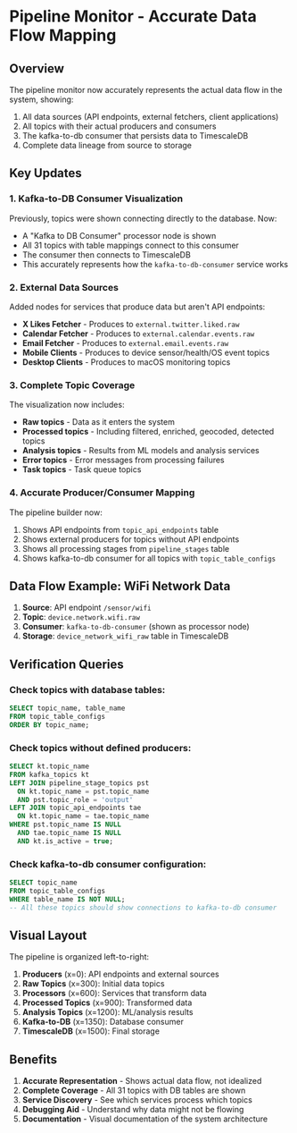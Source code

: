 # Pipeline Monitor - Accurate Data Flow Mapping

## Overview

The pipeline monitor now accurately represents the actual data flow in the system, showing:
1. All data sources (API endpoints, external fetchers, client applications)
2. All topics with their actual producers and consumers
3. The kafka-to-db consumer that persists data to TimescaleDB
4. Complete data lineage from source to storage

## Key Updates

### 1. Kafka-to-DB Consumer Visualization

Previously, topics were shown connecting directly to the database. Now:
- A "Kafka to DB Consumer" processor node is shown
- All 31 topics with table mappings connect to this consumer
- The consumer then connects to TimescaleDB
- This accurately represents how the `kafka-to-db-consumer` service works

### 2. External Data Sources

Added nodes for services that produce data but aren't API endpoints:
- **X Likes Fetcher** - Produces to `external.twitter.liked.raw`
- **Calendar Fetcher** - Produces to `external.calendar.events.raw`
- **Email Fetcher** - Produces to `external.email.events.raw`
- **Mobile Clients** - Produces to device sensor/health/OS event topics
- **Desktop Clients** - Produces to macOS monitoring topics

### 3. Complete Topic Coverage

The visualization now includes:
- **Raw topics** - Data as it enters the system
- **Processed topics** - Including filtered, enriched, geocoded, detected topics
- **Analysis topics** - Results from ML models and analysis services
- **Error topics** - Error messages from processing failures
- **Task topics** - Task queue topics

### 4. Accurate Producer/Consumer Mapping

The pipeline builder now:
1. Shows API endpoints from `topic_api_endpoints` table
2. Shows external producers for topics without API endpoints
3. Shows all processing stages from `pipeline_stages` table
4. Shows kafka-to-db consumer for all topics with `topic_table_configs`

## Data Flow Example: WiFi Network Data

1. **Source**: API endpoint `/sensor/wifi`
2. **Topic**: `device.network.wifi.raw`
3. **Consumer**: `kafka-to-db-consumer` (shown as processor node)
4. **Storage**: `device_network_wifi_raw` table in TimescaleDB

## Verification Queries

### Check topics with database tables:
```sql
SELECT topic_name, table_name
FROM topic_table_configs
ORDER BY topic_name;
```

### Check topics without defined producers:
```sql
SELECT kt.topic_name
FROM kafka_topics kt
LEFT JOIN pipeline_stage_topics pst
  ON kt.topic_name = pst.topic_name
  AND pst.topic_role = 'output'
LEFT JOIN topic_api_endpoints tae
  ON kt.topic_name = tae.topic_name
WHERE pst.topic_name IS NULL
  AND tae.topic_name IS NULL
  AND kt.is_active = true;
```

### Check kafka-to-db consumer configuration:
```sql
SELECT topic_name
FROM topic_table_configs
WHERE table_name IS NOT NULL;
-- All these topics should show connections to kafka-to-db consumer
```

## Visual Layout

The pipeline is organized left-to-right:
1. **Producers** (x=0): API endpoints and external sources
2. **Raw Topics** (x=300): Initial data topics
3. **Processors** (x=600): Services that transform data
4. **Processed Topics** (x=900): Transformed data
5. **Analysis Topics** (x=1200): ML/analysis results
6. **Kafka-to-DB** (x=1350): Database consumer
7. **TimescaleDB** (x=1500): Final storage

## Benefits

1. **Accurate Representation** - Shows actual data flow, not idealized
2. **Complete Coverage** - All 31 topics with DB tables are shown
3. **Service Discovery** - See which services process which topics
4. **Debugging Aid** - Understand why data might not be flowing
5. **Documentation** - Visual documentation of the system architecture
